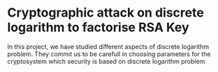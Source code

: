 # Cryptographic attack on discrete logarithm to factorise RSA Key

In this project, we have studied different aspects of discrete logarithm problem.
They commit us to be carefull in choosing parameters for the cryptosystem which security is based on discrete logarithm problem

